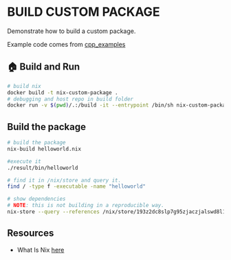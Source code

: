 # BUILD CUSTOM PACKAGE

Demonstrate how to build a custom package.  

Example code comes from [cpp_examples](https://github.com/chrisguest75/cpp_examples/tree/main/01_helloworld_make)  


## 🏠 Build and Run

```sh
# build nix
docker build -t nix-custom-package .
# debugging and host repo in build folder
docker run -v $(pwd)/.:/build -it --entrypoint /bin/sh nix-custom-package  
```

## Build the package

```sh
# build the package
nix-build helloworld.nix

#execute it
./result/bin/helloworld 

# find it in /nix/store and query it. 
find / -type f -executable -name "helloworld"

# show dependencies
# NOTE: this is not building in a reproducible way.
nix-store --query --references /nix/store/193z2dc8slp7g95zjaczjalswd8l1j9z-simple-c-app-1.0.0/bin/helloworld
```

## Resources

* What Is Nix [here](https://shopify.engineering/what-is-nix)  
